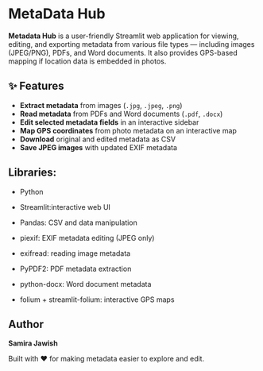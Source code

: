 # MetaData Hub

**Metadata Hub** is a user-friendly Streamlit web application for viewing, editing, and exporting metadata from various file types — including images (JPEG/PNG), PDFs, and Word documents. It also provides GPS-based mapping if location data is embedded in photos.

## ✨ Features

-  **Extract metadata** from images (`.jpg`, `.jpeg`, `.png`)
-  **Read metadata** from PDFs and Word documents (`.pdf`, `.docx`)
-  **Edit selected metadata fields** in an interactive sidebar
-  **Map GPS coordinates** from photo metadata on an interactive map
-  **Download** original and edited metadata as CSV
-  **Save JPEG images** with updated EXIF metadata
## Libraries:

- Python

- Streamlit:interactive web UI

- Pandas: CSV and data manipulation

- piexif: EXIF metadata editing (JPEG only)

- exifread: reading image metadata

- PyPDF2: PDF metadata extraction

- python-docx: Word document metadata

- folium + streamlit-folium: interactive GPS maps

## Author
**Samira Jawish**

Built with ❤️ for making metadata easier to explore and edit.
